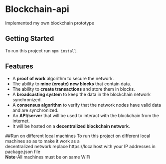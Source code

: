 # Blockchain-api
Implemented my own blockchain prototype

## Getting Started
To run this project run `npm install`.

## Features
- A **proof of work** algorithm to secure the network.
- The ability to **mine (create) new blocks** that contain data.
- The ability to **create transactions** and store them in blocks.
- A **broadcasting system** to keep the data in the blockchain network synchronized.
- A **consensus algorithm** to verify that the network nodes have valid data and are synchronized.
- An **API/server** that will be used to interact with the blockchain from the internet.
- It will be hosted on a **decentralized blockchain network**.

##Run on different local machines
To run this project on different local machines so as to make it work as a
</br>
decentralized network replace https://localhost with your IP addresses in package.json file
</br>
**Note**-All machines must be on same WiFi
